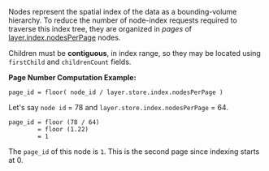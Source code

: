Nodes represent the spatial index of the data as a bounding-volume hierarchy. To reduce the number of node-index requests required to traverse this index tree, they are organized in *pages* of [layer.index.nodesPerPage](index.pcsl.md) nodes.  

Children must be **contiguous**, in index range, so they may be located using  `firstChild`  and  `childrenCount` fields.

**Page Number Computation Example:**

`page_id = floor( node_id / layer.store.index.nodesPerPage )`

Let's say  `node id` = 78 and `layer.store.index.nodesPerPage` = 64.

```
page_id = floor (78 / 64)
        = floor (1.22)
        = 1
```

 The `page_id` of this node is `1`.  This is the second page since indexing starts at 0. 